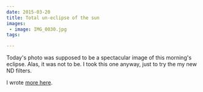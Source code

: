 ```yaml
---
date: 2015-03-20
title: Total un-eclipse of the sun
images: 
 - image: IMG_0030.jpg
tags:

---
```

Today's photo was supposed to be a spectacular image of this morning's eclipse. Alas, it was not to be. I took this one anyway, just to try the my new ND filters.

I wrote [more here](/articles/partial-solar-eclipse).